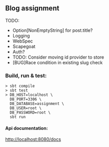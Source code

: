 ## Blog assignment

TODO:
* Option[NonEmptyString] for post.title?
* Logging
* WebSpec
* Scapegoat
* Auth?
* TODO: Consider moving id provider to store
* [BUG]Race condition in existing slug check


### Build, run & test:

```shell
> sbt compile
> sbt test
> DB_HOST=localhost \ 
  DB_PORT=3306 \
  DB_DATABASE=assignment \
  DB_USER=root \
  DB_PASSWORD=root \
  sbt run
```

#### Api documentation:

[http://localhost:8080/docs]()